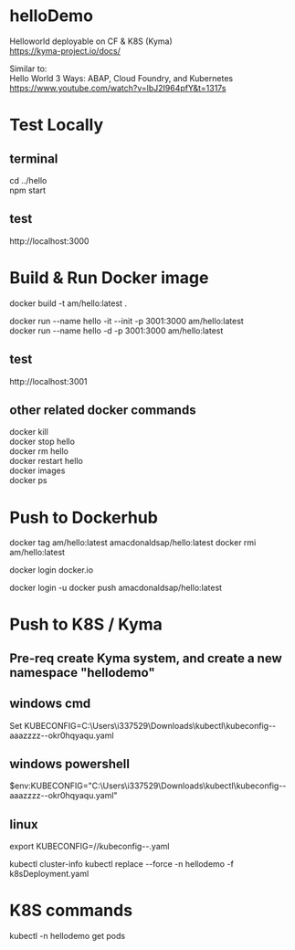 # helloDemo
Helloworld deployable on CF & K8S (Kyma)  
https://kyma-project.io/docs/

Similar to:  
Hello World 3 Ways: ABAP, Cloud Foundry, and Kubernetes  
https://www.youtube.com/watch?v=lbJ2I964pfY&t=1317s


# Test Locally
## terminal
cd ../hello  
npm start  

## test
http://localhost:3000  



# Build & Run Docker image
docker build -t am/hello:latest .  

docker run --name hello -it --init -p 3001:3000  am/hello:latest  
docker run --name hello -d -p 3001:3000  am/hello:latest  

## test
http://localhost:3001

## other related docker commands
docker kill  
docker stop hello  
docker rm hello  
docker restart hello  
docker images  
docker ps  


# Push to Dockerhub
docker tag am/hello:latest amacdonaldsap/hello:latest
docker rmi am/hello:latest

docker login docker.io


docker login -u <userid>
docker push amacdonaldsap/hello:latest


# Push to K8S / Kyma
## Pre-req create Kyma system, and create a new namespace "hellodemo"

## windows cmd
Set KUBECONFIG=C:\Users\i337529\Downloads\kubectl\kubeconfig--aaazzzz--okr0hqyaqu.yaml 
## windows powershell
$env:KUBECONFIG="C:\Users\i337529\Downloads\kubectl\kubeconfig--aaazzzz--okr0hqyaqu.yaml" 
## linux
export KUBECONFIG=/<path>/kubeconfig--<kymasystem>.yaml 

kubectl cluster-info 
kubectl replace --force -n hellodemo -f k8sDeployment.yaml  


# K8S commands
kubectl -n hellodemo get pods  


